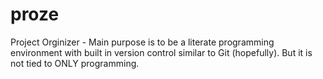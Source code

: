 proze
=====

Project Orginizer - Main purpose is to be a literate programming environment with built in version control similar to Git (hopefully). But it is not tied to ONLY programming.
